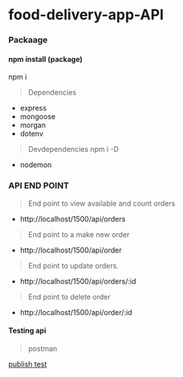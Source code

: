 # food-delivery-app-API
### Packaage

#### npm install (package)
npm i
>Dependencies

- express
- mongoose
- morgan
- dotenv 

>Devdependencies
npm i -D
- nodemon

### API END POINT
>End point to view available and count orders
- http://localhost/1500/api/orders

>End point to a make new  order
- http://localhost/1500/api/order

>End point to update  orders.
- http://localhost/1500/api/orders/:id

>End point to  delete order 
- http://localhost/1500/api/order/:id

#### Testing api
>postman

[publish test ](https://documenter.getpostman.com/view/22408266/UzXXLsHy)
